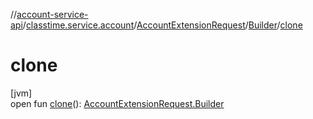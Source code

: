 //[account-service-api](../../../../index.md)/[classtime.service.account](../../index.md)/[AccountExtensionRequest](../index.md)/[Builder](index.md)/[clone](clone.md)

# clone

[jvm]\
open fun [clone](clone.md)(): [AccountExtensionRequest.Builder](index.md)
